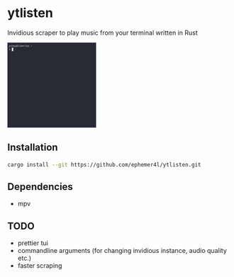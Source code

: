 # ytlisten
Invidious scraper to play music from your terminal written in Rust

<img src="preview/preview.gif" alt="" width="200"/>

## Installation
```bash
cargo install --git https://github.com/ephemer4l/ytlisten.git
```
## Dependencies
- mpv

## TODO
- prettier tui
- commandline arguments (for changing invidious instance, audio quality etc.)
- faster scraping
